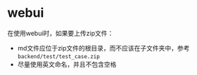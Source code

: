# webui

在使用webui时，如果要上传zip文件：

- md文件应位于zip文件的根目录，而不应该在子文件夹中，参考`backend/test/test_case.zip`
- 尽量使用英文命名，并且不包含空格

